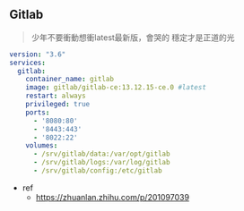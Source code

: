 ## Gitlab

> 少年不要衝動想衝latest最新版，會哭的
> 穩定才是正道的光 
``` yaml 
version: "3.6"
services:
  gitlab:
    container_name: gitlab
    image: gitlab/gitlab-ce:13.12.15-ce.0 #latest
    restart: always
    privileged: true
    ports:
      - '8080:80'
      - '8443:443'
      - '8022:22'
    volumes:
      - /srv/gitlab/data:/var/opt/gitlab
      - /srv/gitlab/logs:/var/log/gitlab
      - /srv/gitlab/config:/etc/gitlab
```
<!--
# environment:
#   - GITLAB_ROOT_PASSWORD=<<password>>
#   - GITLAB_ROOT_EMAIL=administrator@nttu.edu.tw 
-->
- ref
  - https://zhuanlan.zhihu.com/p/201097039